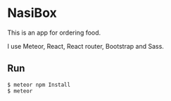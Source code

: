 # NasiBox

This is an app for ordering food.

I use Meteor, React, React router, Bootstrap and Sass.

## Run

```
$ meteor npm Install
$ meteor
```
